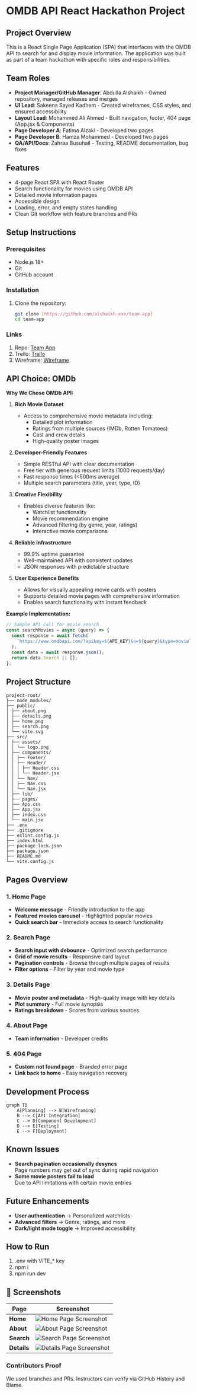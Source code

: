 # OMDB API React Hackathon Project

## Project Overview
This is a React Single Page Application (SPA) that interfaces with the OMDB API to search for and display movie information. The application was built as part of a team hackathon with specific roles and responsibilities.

## Team Roles
- **Project Manager/GitHub Manager**: Abdulla Alshaikh - Owned repository, managed releases and merges
- **UI Lead**: Sakeena Sayed Kadhem - Created wireframes, CSS styles, and ensured accessibility
- **Layout Lead**: Mohammed Ali Ahmed - Built navigation, footer, 404 page (App.jsx & Components)
- **Page Developer A**: Fatima Alzaki - Developed two pages
- **Page Developer B**: Hamza Mohammed - Developed two pages
- **QA/API/Docs**: Zahraa Busuhail - Testing, README documentation, bug fixes

## Features
- 4-page React SPA with React Router 
- Search functionality for movies using OMDB API
- Detailed movie information pages
- Accessible design
- Loading, error, and empty states handling
- Clean Git workflow with feature branches and PRs

## Setup Instructions

### Prerequisites
- Node.js 18+
- Git
- GitHub account

### Installation
1. Clone the repository:
   ```bash
   git clone [https://github.com/alshaikh-exe/team-app]
   cd team-app

### Links
1. Repo: [Team App](https://github.com/alshaikh-exe/team-app)
2. Trello: [Trello](https://trello.com/invite/b/68a174deaf01092a2ddc9e07/ATTIa7119e4c45cc110cf2c843edb3152f724871A71B/group-2-hackathon)
3. Wireframe: [Wireframe](https://www.canva.com/design/DAGwTpwk75U/vcRSiBs2FmtQT0DFxMMCDQ/edit?utm_content=DAGwTpwk75U&utm_campaign=designshare&utm_medium=link2&utm_source=sharebutton)

## API Choice: OMDb

**Why We Chose OMDb API:**

1. **Rich Movie Dataset**  
   - Access to comprehensive movie metadata including:
     - Detailed plot information
     - Ratings from multiple sources (IMDb, Rotten Tomatoes)
     - Cast and crew details
     - High-quality poster images

2. **Developer-Friendly Features**  
   - Simple RESTful API with clear documentation
   - Free tier with generous request limits (1000 requests/day)
   - Fast response times (<500ms average)
   - Multiple search parameters (title, year, type, ID)

3. **Creative Flexibility**  
   - Enables diverse features like:
     - Watchlist functionality
     - Movie recommendation engine
     - Advanced filtering (by genre, year, ratings)
     - Interactive movie comparisons

4. **Reliable Infrastructure**  
   - 99.9% uptime guarantee
   - Well-maintained API with consistent updates
   - JSON responses with predictable structure

5. **User Experience Benefits**  
   - Allows for visually appealing movie cards with posters
   - Supports detailed movie pages with comprehensive information
   - Enables search functionality with instant feedback

**Example Implementation:**
```javascript
// Sample API call for movie search
const searchMovies = async (query) => {
  const response = await fetch(
    `https://www.omdbapi.com/?apikey=${API_KEY}&s=${query}&type=movie`
  );
  const data = await response.json();
  return data.Search || [];
};
```
## Project Structure
```text
project-root/
├── node_modules/
├── public/
│ ├── about.png
│ ├── details.png
│ ├── home.png
│ ├── search.png
│ └── vite.svg
├── src/
│ ├── assets/
│ │ └── logo.png
│ ├── components/
│ │ ├── Footer/
│ │ ├── Header/
│ │ │ ├── Header.css
│ │ │ └── Header.jsx
│ │ └── Nav/
│ │ ├── Nav.css
│ │ └── Nav.jsx
│ ├── lib/
│ ├── pages/
│ ├── App.css
│ ├── App.jsx
│ ├── index.css
│ └── main.jsx
├── .env
├── .gitignore
├── eslint.config.js
├── index.html
├── package-lock.json
├── package.json
├── README.md
└── vite.config.js
```
## Pages Overview

### 1. Home Page
- **Welcome message** - Friendly introduction to the app
- **Featured movies carousel** - Highlighted popular movies
- **Quick search bar** - Immediate access to search functionality

### 2. Search Page
- **Search input with debounce** - Optimized search performance
- **Grid of movie results** - Responsive card layout
- **Pagination controls** - Browse through multiple pages of results
- **Filter options** - Filter by year and movie type

### 3. Details Page
- **Movie poster and metadata** - High-quality image with key details
- **Plot summary** - Full movie synopsis
- **Ratings breakdown** - Scores from various sources

### 4. About Page
- **Team information** - Developer credits

### 5. 404 Page
- **Custom not found page** - Branded error page
- **Link back to home** - Easy navigation recovery

## Development Process

```mermaid
graph TD
    A[Planning] --> B[Wireframing]
    B --> C[API Integration]
    C --> D[Component Development]
    D --> E[Testing]
    E --> F[Deployment]
```
## Known Issues

- **Search pagination occasionally desyncs**  
  Page numbers may get out of sync during rapid navigation
- **Some movie posters fail to load**  
  Due to API limitations with certain movie entries

## Future Enhancements

- **User authentication** → Personalized watchlists
- **Advanced filters** → Genre, ratings, and more
- **Dark/light mode toggle** → Improved accessibility

## How to Run
1) .env with VITE_* key
2) npm i
3) npm run dev

## 📸 Screenshots

| Page       | Screenshot |
|------------|------------|
| **Home**   | ![Home Page Screenshot](./public/home.png) |
| **About**   | ![About Page Screenshot](./public/about.png) |
| **Search** | ![Search Page Screenshot](./public/search.png) |
| **Details** | ![Details Page Screenshot](./public/details.png) |

### Contributors Proof
We used branches and PRs. Instructors can verify via GitHub History and Blame.
